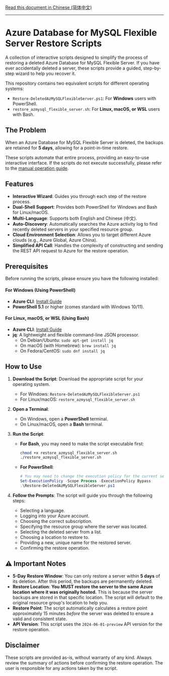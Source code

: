 [Read this document in Chinese (简体中文)](README-zh.md)

---

# Azure Database for MySQL Flexible Server Restore Scripts

A collection of interactive scripts designed to simplify the process of restoring a deleted Azure Database for MySQL Flexible Server. If you have ever accidentally deleted a server, these scripts provide a guided, step-by-step wizard to help you recover it.

This repository contains two equivalent scripts for different operating systems:
* `Restore-DeletedAzMySQLFlexibleServer.ps1`: For **Windows** users with PowerShell.
* `restore_azmysql_flexible_server.sh`: For **Linux, macOS, or WSL** users with Bash.

## The Problem

When an Azure Database for MySQL Flexible Server is deleted, the backups are retained for **5 days**, allowing for a point-in-time restore. 

These scripts automate that entire process, providing an easy-to-use interactive interface. If the scripts do not execute successfully, please refer to the [manual operation guide](https://learn.microsoft.com/en-us/azure/mysql/flexible-server/how-to-restore-dropped-server).

## Features

- **Interactive Wizard**: Guides you through each step of the restore process.
- **Dual-Shell Support**: Provides both PowerShell for Windows and Bash for Linux/macOS.
- **Multi-Language**: Supports both English and Chinese (中文).
- **Auto-Discovery**: Automatically searches the Azure activity log to find recently deleted servers in your specified resource group.
- **Cloud Environment Selection**: Allows you to target different Azure clouds (e.g., Azure Global, Azure China).
- **Simplified API Call**: Handles the complexity of constructing and sending the REST API request to Azure for the restore operation.

## Prerequisites

Before running the scripts, please ensure you have the following installed:

#### For Windows (Using PowerShell)
- **Azure CLI**: [Install Guide](https://aka.ms/azure-cli)
- **PowerShell 5.1** or higher (comes standard with Windows 10/11).

#### For Linux, macOS, or WSL (Using Bash)
- **Azure CLI**: [Install Guide](https://aka.ms/azure-cli)
- **jq**: A lightweight and flexible command-line JSON processor.
  - On Debian/Ubuntu: `sudo apt-get install jq`
  - On macOS (with Homebrew): `brew install jq`
  - On Fedora/CentOS: `sudo dnf install jq`

## How to Use

1.  **Download the Script**: Download the appropriate script for your operating system.
    -   For Windows: `Restore-DeletedAzMySQLFlexibleServer.ps1`
    -   For Linux/macOS: `restore_azmysql_flexible_server.sh`

2.  **Open a Terminal**:
    -   On Windows, open a **PowerShell** terminal.
    -   On Linux/macOS, open a **Bash** terminal.

3.  **Run the Script**:
    -   **For Bash**, you may need to make the script executable first:
        ```bash
        chmod +x restore_azmysql_flexible_server.sh
        ./restore_azmysql_flexible_server.sh
        ```
    -   **For PowerShell**:
        ```powershell
        # You may need to change the execution policy for the current session
        Set-ExecutionPolicy -Scope Process -ExecutionPolicy Bypass
        .\Restore-DeletedAzMySQLFlexibleServer.ps1
        ```

4.  **Follow the Prompts**: The script will guide you through the following steps:
    -   Selecting a language.
    -   Logging into your Azure account.
    -   Choosing the correct subscription.
    -   Specifying the resource group where the server was located.
    -   Selecting the deleted server from a list.
    -   Choosing a location to restore to.
    -   Providing a new, unique name for the restored server.
    -   Confirming the restore operation.

## ⚠️ Important Notes

-   **5-Day Restore Window**: You can only restore a server within **5 days** of its deletion. After this period, the backups are permanently deleted.
-   **Restore Location**: **You MUST restore the server to the same Azure location where it was originally hosted.** This is because the server backups are stored in that specific location. The script will default to the original resource group's location to help you.
-   **Restore Point**: The script automatically calculates a restore point approximately 15 minutes *before* the server was deleted to ensure a valid and consistent state.
-   **API Version**: This script uses the `2024-06-01-preview` API version for the restore operation.

## Disclaimer

These scripts are provided as-is, without warranty of any kind. Always review the summary of actions before confirming the restore operation. The user is responsible for any actions taken by the script.
